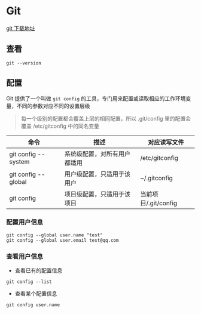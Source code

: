 # Git

[git 下载地址](https://git-scm.com/)

## 查看

```shell
git --version
```

## 配置

Git 提供了一个叫做 `git config` 的工具，专门用来配置或读取相应的工作环境变量，不同的参数对应不同的设置层级

> 每一个级别的配置都会覆盖上层的相同配置，所以 .git/config 里的配置会覆盖 /etc/gitconfig 中的同名变量

| 命令                  | 描述             | 对应读写文件           |
|---------------------|----------------|------------------|
| git config --system | 系统级配置，对所有用户都适用 | /etc/gitconfig   |
| git config --global | 用户级配置，只适用于该用户  | ~/.gitconfig     |
| git config          | 项目级配置，只适用于该项目  | 当前项目/.git/config |

### 配置用户信息

```shell
git config --global user.name "test"
git config --global user.email test@qq.com
```

### 查看用户信息

* 查看已有的配置信息

```shell
git config --list
```

* 查看某个配置信息

```shell
git config user.name
```
